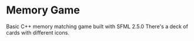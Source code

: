 # Memory Game
Basic C++ memory matching game built with SFML 2.5.0
There's a deck of cards with different icons.
